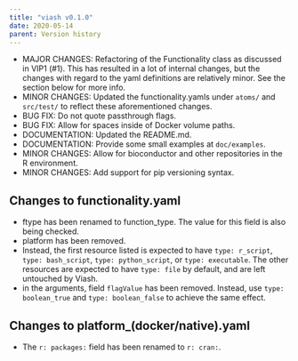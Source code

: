 ```yaml
---
title: "viash v0.1.0"
date: 2020-05-14
parent: Version history
---
```


  - MAJOR CHANGES: Refactoring of the Functionality class as discussed
    in VIP1 (\#1). This has resulted in a lot of internal changes, but
    the changes with regard to the yaml definitions are relatively
    minor. See the section below for more info.
  - MINOR CHANGES: Updated the functionality.yamls under `atoms/` and
    `src/test/` to reflect these aforementioned changes.
  - BUG FIX: Do not quote passthrough flags.
  - BUG FIX: Allow for spaces inside of Docker volume paths.
  - DOCUMENTATION: Updated the README.md.
  - DOCUMENTATION: Provide some small examples at `doc/examples`.
  - MINOR CHANGES: Allow for bioconductor and other repositories in the
    R environment.
  - MINOR CHANGES: Add support for pip versioning syntax.

## Changes to functionality.yaml

  - ftype has been renamed to function\_type. The value for this field
    is also being checked.
  - platform has been removed.
  - Instead, the first resource listed is expected to have `type:
    r_script`, `type: bash_script`, `type: python_script`, or `type:
    executable`. The other resources are expected to have `type: file`
    by default, and are left untouched by Viash.
  - in the arguments, field `flagValue` has been removed. Instead, use
    `type: boolean_true` and `type: boolean_false` to achieve the same
    effect.

## Changes to platform\_(docker/native).yaml

  - The `r: packages:` field has been renamed to `r: cran:`.
